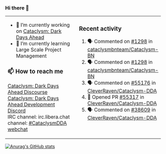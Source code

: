 ### Hi there 👋

<table><tr><td valign="top" width="50%">

- 🔭 I’m currently working on [Cataclysm: Dark Days Ahead](https://github.com/CleverRaven/Cataclysm-DDA)
- 🌱 I’m currently learning Large Scale Project Management

### 📫 How to reach me
[Cataclysm: Dark Days Ahead Discourse](https://discourse.cataclysmdda.org)  
[Cataclysm: Dark Days Ahead Development Discord](https://discord.gg/jFEc7Yp)  
IRC channel: irc.libera.chat channel: [#CataclysmDDA webchat](https://kiwiirc.com/nextclient/irc.libera.chat#CataclysmDDA)

</td><td valign="top" width="50%">

### Recent activity
<!--START_SECTION:activity-->
1. 🗣 Commented on [#1298](https://github.com/cataclysmbnteam/Cataclysm-BN/issues/1298) in [cataclysmbnteam/Cataclysm-BN](https://github.com/cataclysmbnteam/Cataclysm-BN)
2. 🗣 Commented on [#1298](https://github.com/cataclysmbnteam/Cataclysm-BN/issues/1298) in [cataclysmbnteam/Cataclysm-BN](https://github.com/cataclysmbnteam/Cataclysm-BN)
3. 🗣 Commented on [#55176](https://github.com/CleverRaven/Cataclysm-DDA/issues/55176) in [CleverRaven/Cataclysm-DDA](https://github.com/CleverRaven/Cataclysm-DDA)
4. 💪 Opened PR [#55317](https://github.com/CleverRaven/Cataclysm-DDA/pull/55317) in [CleverRaven/Cataclysm-DDA](https://github.com/CleverRaven/Cataclysm-DDA)
5. 🗣 Commented on [#38609](https://github.com/CleverRaven/Cataclysm-DDA/issues/38609) in [CleverRaven/Cataclysm-DDA](https://github.com/CleverRaven/Cataclysm-DDA)
<!--END_SECTION:activity-->

</td></tr></table>

[![Anurag's GitHub stats](https://github-readme-stats.vercel.app/api?username=kevingranade)](https://github.com/anuraghazra/github-readme-stats)
